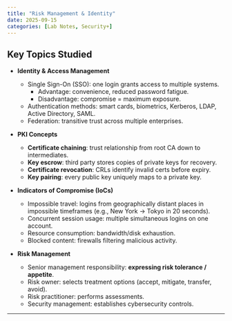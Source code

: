 ```yaml
---
title: "Risk Management & Identity"
date: 2025-09-15
categories: [Lab Notes, Security+]
---
```


## Key Topics Studied

- **Identity & Access Management**
  - Single Sign-On (SSO): one login grants access to multiple systems.  
    - Advantage: convenience, reduced password fatigue.  
    - Disadvantage: compromise = maximum exposure.  
  - Authentication methods: smart cards, biometrics, Kerberos, LDAP, Active Directory, SAML.  
  - Federation: transitive trust across multiple enterprises.  

- **PKI Concepts**
  - **Certificate chaining**: trust relationship from root CA down to intermediates.  
  - **Key escrow**: third party stores copies of private keys for recovery.  
  - **Certificate revocation**: CRLs identify invalid certs before expiry.  
  - **Key pairing**: every public key uniquely maps to a private key.  

- **Indicators of Compromise (IoCs)**
  - Impossible travel: logins from geographically distant places in impossible timeframes (e.g., New York → Tokyo in 20 seconds).  
  - Concurrent session usage: multiple simultaneous logins on one account.  
  - Resource consumption: bandwidth/disk exhaustion.  
  - Blocked content: firewalls filtering malicious activity.  

- **Risk Management**
  - Senior management responsibility: **expressing risk tolerance / appetite**.  
  - Risk owner: selects treatment options (accept, mitigate, transfer, avoid).  
  - Risk practitioner: performs assessments.  
  - Security management: establishes cybersecurity controls.  

---
